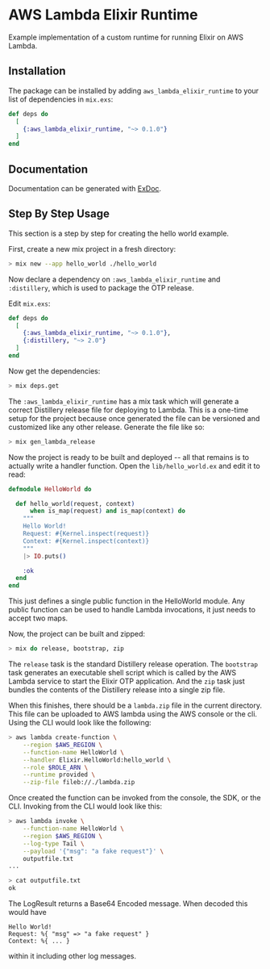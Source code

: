 # AWS Lambda Elixir Runtime

Example implementation of a custom runtime for running Elixir on AWS Lambda.

## Installation

The package can be installed by adding `aws_lambda_elixir_runtime` to your list
of dependencies in `mix.exs`:

```elixir
def deps do
  [
    {:aws_lambda_elixir_runtime, "~> 0.1.0"}
  ]
end
```

## Documentation

Documentation can be generated with
[ExDoc](https://github.com/elixir-lang/ex_doc).

## Step By Step Usage

This section is a step by step for creating the hello world example.

First, create a new mix project in a fresh directory:

```sh
> mix new --app hello_world ./hello_world
```

Now declare a dependency on `:aws_lambda_elixir_runtime` and
`:distillery`, which is used to package the OTP release.

Edit `mix.exs`:

```elixir
def deps do
  [
    {:aws_lambda_elixir_runtime, "~> 0.1.0"},
    {:distillery, "~> 2.0"}
  ]
end
```

Now get the dependencies:

```sh
> mix deps.get
```

The `:aws_lambda_elixir_runtime` has a mix task which will generate a correct
Distillery release file for deploying to Lambda. This is a one-time setup
for the project because once generated the file can be versioned and customized
like any other release. Generate the file like so:

```sh
> mix gen_lambda_release
```

Now the project is ready to be built and deployed -- all that remains is to
actually write a handler function. Open the `lib/hello_world.ex` and edit it
to read:

```elixir
defmodule HelloWorld do

  def hello_world(request, context)
      when is_map(request) and is_map(context) do
    """
    Hello World!
    Request: #{Kernel.inspect(request)}
    Context: #{Kernel.inspect(context)}
    """
    |> IO.puts()

    :ok
  end
end
```

This just defines a single public function in the HelloWorld module. Any
public function can be used to handle Lambda invocations, it just needs to
accept two maps.

Now, the project can be built and zipped:

```sh
> mix do release, bootstrap, zip
```

The `release` task is the standard Distillery release operation. The
`bootstrap` task generates an executable shell script which is called by the
AWS Lambda service to start the Elixir OTP application. And the `zip` task just
bundles the contents of the Distillery release into a single zip file.

When this finishes, there should be a `lambda.zip` file in the current
directory. This file can be uploaded to AWS lambda using the AWS console or the
cli. Using the CLI would look like the following:

```sh
> aws lambda create-function \
    --region $AWS_REGION \
    --function-name HelloWorld \
    --handler Elixir.HelloWorld:hello_world \
    --role $ROLE_ARN \
    --runtime provided \
    --zip-file fileb://./lambda.zip
```

Once created the function can be invoked from the console, the SDK, or the CLI.
Invoking from the CLI would look like this:

```sh
> aws lambda invoke \
    --function-name HelloWorld \
    --region $AWS_REGION \
    --log-type Tail \
    --payload '{"msg": "a fake request"}' \
    outputfile.txt
...

> cat outputfile.txt
ok
```

The LogResult returns a Base64 Encoded message. When decoded this would have
```
Hello World!
Request: %{ "msg" => "a fake request" }
Context: %{ ... }
```
within it including other log messages.
